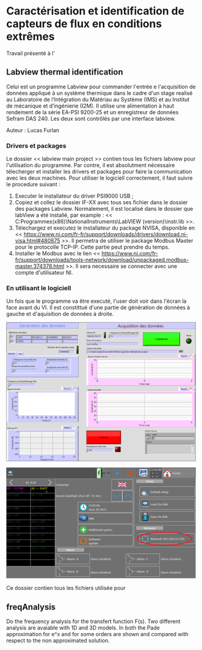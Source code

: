 # Caractérisation et identification de capteurs de flux en conditions extrêmes  

Travail présenté à l'

## Labview thermal identification

Celui est un programme Labview pour commander l'entrée e l'acquisition de données appliqué à un système thermique dans le cadre d'un stage realisé au Laboratoire de l’Intégration du Matériau au Système (IMS) et au Institut de mécanique et d’ingénierie (I2M). Il utilise une alimentation à haut rendement de la série EA-PSI 9200-25 et un enregistreur de données Sefram DAS 240. Les deux sont contrôlés par une interface labview.

Auteur : Lucas Furlan

### Drivers et packages

Le dossier << labview main project >> contien tous les fichiers labview pour l'utilisation du programme. Par contre, il est absolutment nécessaire télecherger et installer les drivers et packages pour faire la communication avec les deux machines. Pour utiliser le logiciell correctement, il faut suivre le procedure suivant :

1. Executer le installateur du driver PSI9000 USB ;
2. Copiez et collez le dossier IF-XX avec tous ses fichier dans le dossier des packages Labview. Normalement, il est localisé dans le dossier que labView a été installé, par example : << C:Programmes(x86)\NationalInstruments\LabVIEW (version)\instr.lib >>.
3. Télechargez et executez le installateur du package NVISA, disponible en << https://www.ni.com/fr-fr/support/downloads/drivers/download.ni-visa.html#480875 >>. Il permetra de utiliser le package Modbus Master pour le protocolle TCP-IP. Cette partie peut prendre du temps.
4. Installer le Modbus avec le lien << https://www.ni.com/fr-fr/support/downloads/tools-network/download/unpackaged.modbus-master.374378.html >>. Il sera necessaire se connecter avec une compte d'utilisateur NI.



### En utilisant le logiciell

Un fois que le programme va être executé, l'user doit voir dans l'écran la face avant du VI. Il est constittué d'une partie de génération de données à gauche et d'aquisition de données à droite.


![Alt text](https://github.com/FurlanLucas/Stage2A/blob/main/mdFig/mainVIp.png)

![alt text](https://github.com/FurlanLucas/Stage2A/blob/main/mdFig/TCPIP.bmp)


Ce dossier contien tous les fichiers utilisée pour

## freqAnalysis
Do the frequency analysis for the transfert function F(s). Two different analysis are avaiable with 1D and 3D models. In both the Pade approximation for e^x and for some orders are shown and compared with respect to the non approximated solution.